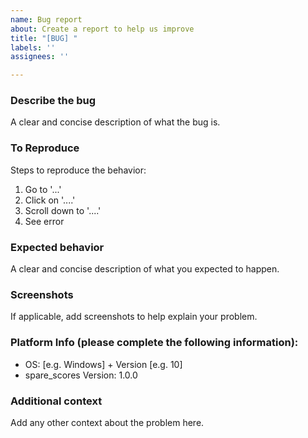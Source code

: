 ```yaml
---
name: Bug report
about: Create a report to help us improve
title: "[BUG] "
labels: ''
assignees: ''

---
```


### **Describe the bug**
A clear and concise description of what the bug is.

### **To Reproduce**
Steps to reproduce the behavior:
1. Go to '...'
2. Click on '....'
3. Scroll down to '....'
4. See error

### **Expected behavior**
A clear and concise description of what you expected to happen.

### **Screenshots**
If applicable, add screenshots to help explain your problem.

### **Platform Info (please complete the following information):**
 - OS: [e.g. Windows] + Version [e.g. 10]
 - spare_scores Version: 1.0.0

### **Additional context**
Add any other context about the problem here.
